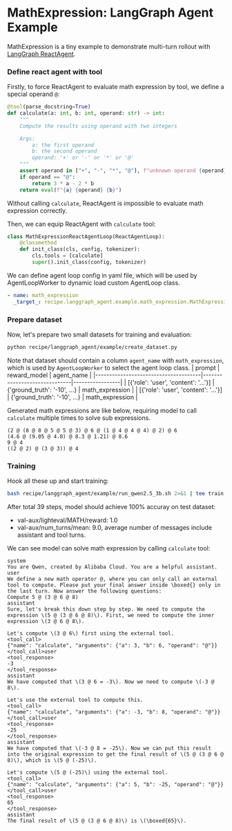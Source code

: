 # MathExpression: LangGraph Agent Example

MathExpression is a tiny example to demonstrate multi-turn rollout with [LangGraph ReactAgent](https://langchain-ai.github.io/langgraph/agents/overview/).

### Define react agent with tool
Firstly, to force ReactAgent to evaluate math expression by tool, we define a special operand `@`:
```python
@tool(parse_docstring=True)
def calculate(a: int, b: int, operand: str) -> int:
    """
    Compute the results using operand with two integers

    Args:
        a: the first operand
        b: the second operand
        operand: '+' or '-' or '*' or '@'
    """
    assert operand in ["+", "-", "*", "@"], f"unknown operand {operand}"
    if operand == "@":
        return 3 * a - 2 * b
    return eval(f"{a} {operand} {b}")
```

Without calling `calculate`, ReactAgent is impossible to evaluate math expression correctly.

Then, we can equip ReactAgent with `calculate` tool:
```python
class MathExpressionReactAgentLoop(ReactAgentLoop):
    @classmethod
    def init_class(cls, config, tokenizer):
        cls.tools = [calculate]
        super().init_class(config, tokenizer)
```

We can define agent loop config in yaml file, which will be used by AgentLoopWorker to dynamic load custom AgentLoop class.
```yaml
- name: math_expression
  _target_: recipe.langgraph_agent.example.math_expression.MathExpressionReactAgentLoop
```

### Prepare dataset
Now, let's prepare two small datasets for training and evaluation:
```bash
python recipe/langgraph_agent/example/create_dataset.py
```

Note that dataset should contain a column `agent_name` with `math_expression`, which is used by `AgentLoopWorker` to select the
agent loop class.
| prompt | reward_model | agent_name |
|--------------------------------------|------------------------------|-----------------|
| [{'role': 'user', 'content': '...'}] | {'ground_truth': '-10', ...} | math_expression |
| [{'role': 'user', 'content': '...'}] | {'ground_truth': '-10', ...} | math_expression |

Generated math expressions are like below, requiring model to call `calculate` multiple times to solve sub expressions.
```
(2 @ (8 @ 8 @ 5 @ 5 @ 3) @ 6 @ (1 @ 4 @ 4 @ 4) @ 2) @ 6
(4.6 @ (9.05 @ 4.0) @ 8.3 @ 1.21) @ 8.6
9 @ 4
((2 @ 2) @ (3 @ 3)) @ 4
```

### Training
Hook all these up and start training:
```bash
bash recipe/langgraph_agent/example/run_qwen2.5_3b.sh 2>&1 | tee train.log
```

After total 39 steps, model should achieve 100% accuray on test dataset:
- val-aux/lighteval/MATH/reward: 1.0
- val-aux/num_turns/mean: 9.0, average number of messages include assistant and tool turns.

We can see model can solve math expression by calling `calculate` tool:
```
system
You are Qwen, created by Alibaba Cloud. You are a helpful assistant.
user
We define a new math operator @, where you can only call an external tool to compute. Please put your final answer inside \boxed{} only in the last turn. Now answer the following questions:
Compute 5 @ (3 @ 6 @ 8)
assistant
Sure, let's break this down step by step. We need to compute the expression \(5 @ (3 @ 6 @ 8)\). First, we need to compute the inner expression \(3 @ 6 @ 8\).

Let's compute \(3 @ 6\) first using the external tool.
<tool_call>
{"name": "calculate", "arguments": {"a": 3, "b": 6, "operand": "@"}}
</tool_call>user
<tool_response>
-3
</tool_response>
assistant
We have computed that \(3 @ 6 = -3\). Now we need to compute \(-3 @ 8\).

Let's use the external tool to compute this.
<tool_call>
{"name": "calculate", "arguments": {"a": -3, "b": 8, "operand": "@"}}
</tool_call>user
<tool_response>
-25
</tool_response>
assistant
We have computed that \(-3 @ 8 = -25\). Now we can put this result into the original expression to get the final result of \(5 @ (3 @ 6 @ 8)\), which is \(5 @ (-25)\).

Let's compute \(5 @ (-25)\) using the external tool.
<tool_call>
{"name": "calculate", "arguments": {"a": 5, "b": -25, "operand": "@"}}
</tool_call>user
<tool_response>
65
</tool_response>
assistant
The final result of \(5 @ (3 @ 6 @ 8)\) is \(\boxed{65}\).
```
